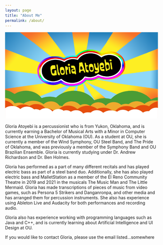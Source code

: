 ```yaml
---
layout: page
title: "About Me"
permalink: /about/
---
```


![Picture 1](/assets/aboutpic.png)

Gloria Atoyebi is a percussionist who is from Yukon, Oklahoma, and is currently earning a Bachelor of Musical Arts with a Minor in Computer Science at the University of Oklahoma (OU). As a student at OU, she is currently a member of the Wind Symphony, OU Steel Band, and The Pride of Oklahoma, and was previously a member of the Symphony Band and OU Brazilian Ensemble. Gloria is currently studying under Dr. Andrew Richardson and Dr. Ben Holmes.

Gloria has performed as a part of many different recitals and has played electric bass as part of a steel band duo. Additionally, she has also played electric bass and MalletStation as a member of the El Reno Community Theatre in 2019 and 2021 in the musicals The Music Man and The Little Mermaid. Gloria has made transcriptions of pieces of music from video games, such as Persona 5 Strikers and Danganronpa, and other media and has arranged them for percussion instruments. She also has experience using Ableton Live and Audacity for both performances and recording audio.

Gloria also has experience working with programming languages such as Java and C++, and is currently learning about Artificial Intelligence and UI Design at OU.

If you would like to contact Gloria, please use the email listed...somewhere
